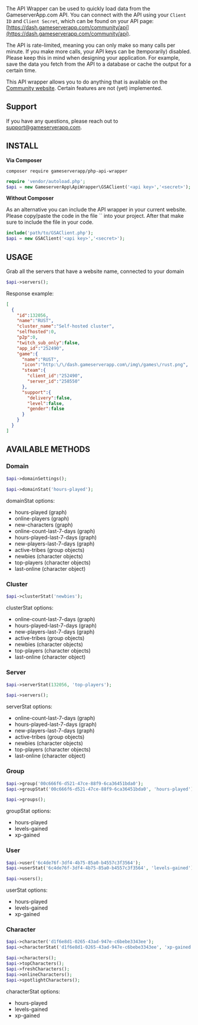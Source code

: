 The API Wrapper can be used to quickly load data from the GameserverApp.com API.
You can connect with the API using your `Client ID` and `Client Secret`, which can be found on your API page: [https://dash.gameserverapp.com/community/api](https://dash.gameserverapp.com/community/api).

The API is rate-limited, meaning you can only make so many calls per minute. If you make more calls, your API keys can be (temporarily) disabled. Please keep this in mind when designing your application. For example, save the data you fetch from the API to a database or cache the output for a certain time.

This API wrapper allows you to do anything that is available on the [Community website](https://github.com/GameserverApp/community-website). Certain features are not (yet) implemented. 

## Support

If you have any questions, please reach out to [support@gameserverapp.com](mailto:support@gameserverapp.com).

## INSTALL

__Via Composer__

``composer require gameserverapp/php-api-wrapper``

```php
require 'vendor/autoload.php';
$api = new GameserverApp\ApiWrapper\GSAClient('<api key>','<secret>');
```

__Without Composer__

As an alternative you can include the API wrapper in your current website. Please copy/paste the code in the file `` into your project. After that make sure to include the file in your code.

```php
include('path/to/GSAClient.php');
$api = new GSAClient('<api key>','<secret>');
```

## USAGE

Grab all the servers that have a website name, connected to your domain
```php
$api->servers();
```
Response example:
```json
[
  {
    "id":132056,
    "name":"RUST",
    "cluster_name":"Self-hosted cluster",
    "selfhosted":0,
    "p2p":0,
    "twitch_sub_only":false,
    "app_id":"252490",
    "game":{
      "name":"RUST",
      "icon":"http:\/\/dash.gameserverapp.com\/img\/games\/rust.png",
      "steam":{
        "client_id":"252490",
        "server_id":"258550"
      },
      "support":{
        "delivery":false,
        "level":false,
        "gender":false
      }
    }
  }
]
```

## AVAILABLE METHODS

### Domain
```php
$api->domainSettings();
 
$api->domainStat('hours-played');
```
domainStat options:
- hours-played (graph)
- online-players (graph)
- new-characters (graph)
- online-count-last-7-days (graph)
- hours-played-last-7-days (graph)
- new-players-last-7-days (graph)
- active-tribes (group objects)
- newbies (character objects)
- top-players (character objects)
- last-online (character object)

### Cluster
```php
$api->clusterStat('newbies');
```
clusterStat options:
- online-count-last-7-days (graph)
- hours-played-last-7-days (graph)
- new-players-last-7-days (graph)
- active-tribes (group objects)
- newbies (character objects)
- top-players (character objects)
- last-online (character object)

### Server
```php
$api->serverStat(132056, 'top-players');

$api->servers();
```
serverStat options:
- online-count-last-7-days (graph)
- hours-played-last-7-days (graph)
- new-players-last-7-days (graph)
- active-tribes (group objects)
- newbies (character objects)
- top-players (character objects)
- last-online (character object)

### Group
```php
$api->group('00c666f6-d521-47ce-88f9-6ca36451bda0');
$api->groupStat('00c666f6-d521-47ce-88f9-6ca36451bda0', 'hours-played');

$api->groups();
```
groupStat options:
- hours-played
- levels-gained
- xp-gained

### User
```php
$api->user('6c4de76f-3df4-4b75-85a0-b4557c3f3564');
$api->userStat('6c4de76f-3df4-4b75-85a0-b4557c3f3564', 'levels-gained');

$api->users();
```
userStat options:
- hours-played
- levels-gained
- xp-gained

### Character
```php
$api->character('d1f6e8d1-0265-43ad-947e-c6bebe3343ee');
$api->characterStat('d1f6e8d1-0265-43ad-947e-c6bebe3343ee', 'xp-gained');

$api->characters();
$api->topCharacters();
$api->freshCharacters();
$api->onlineCharacters();
$api->spotlightCharacters();
```
characterStat options:
- hours-played
- levels-gained
- xp-gained